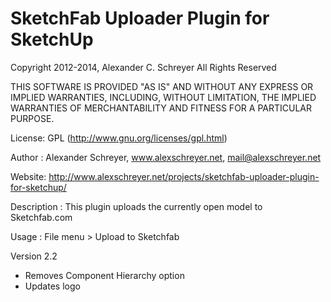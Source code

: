 SketchFab Uploader Plugin for SketchUp
======================================

Copyright 2012-2014, Alexander C. Schreyer
All Rights Reserved

THIS SOFTWARE IS PROVIDED "AS IS" AND WITHOUT ANY EXPRESS OR IMPLIED WARRANTIES, 
INCLUDING, WITHOUT LIMITATION, THE IMPLIED WARRANTIES OF MERCHANTABILITY AND 
FITNESS FOR A PARTICULAR PURPOSE.

License:        GPL (http://www.gnu.org/licenses/gpl.html)

Author :        Alexander Schreyer, www.alexschreyer.net, mail@alexschreyer.net

Website:        http://www.alexschreyer.net/projects/sketchfab-uploader-plugin-for-sketchup/

Description :   This plugin uploads the currently open model to Sketchfab.com

Usage :         File menu > Upload to Sketchfab

Version 2.2
- Removes Component Hierarchy option
- Updates logo